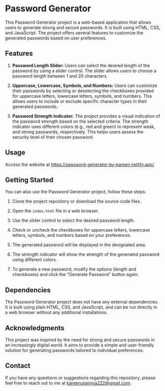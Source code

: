 # Password Generator

This Password Generator project is a web-based application that allows users to generate strong and secure passwords. It is built using HTML, CSS, and JavaScript. The project offers several features to customize the generated passwords based on user preferences.

## Features

1. **Password Length Slider:** Users can select the desired length of the password by using a slider control. The slider allows users to choose a password length between 1 and 20 characters.

2. **Uppercase, Lowercase, Symbols, and Numbers:** Users can customize their passwords by selecting or deselecting the checkboxes provided for uppercase letters, lowercase letters, symbols, and numbers. This allows users to include or exclude specific character types in their generated passwords.

3. **Password Strength Indicator:** The project provides a visual indication of the password strength based on the selected criteria. The strength indicator uses different colors (e.g., red and green) to represent weak, and strong passwords, respectively. This helps users assess the security level of their chosen password.

## Usage

Access the website at https://password-generator-by-kareen.netlify.app/

## Getting Started

You can also use the Password Generator project, follow these steps:

1. Clone the project repository or download the source code files.

2. Open the `index.html` file in a web browser.

3. Use the slider control to select the desired password length.

4. Check or uncheck the checkboxes for uppercase letters, lowercase letters, symbols, and numbers based on your preferences.

5. The generated password will be displayed in the designated area.

6. The strength indicator will show the strength of the generated password using different colors.

7. To generate a new password, modify the options (length and checkboxes) and click the "Generate Password" button again.

## Dependencies

The Password Generator project does not have any external dependencies. It is built using plain HTML, CSS, and JavaScript, and can be run directly in a web browser without any additional installations.

## Acknowledgments

This project was inspired by the need for strong and secure passwords in an increasingly digital world. It aims to provide a simple and user-friendly solution for generating passwords tailored to individual preferences.

## Contact

If you have any questions or suggestions regarding this repository, please feel free to reach out to me at kareenujjainiya222@gmail.com.


